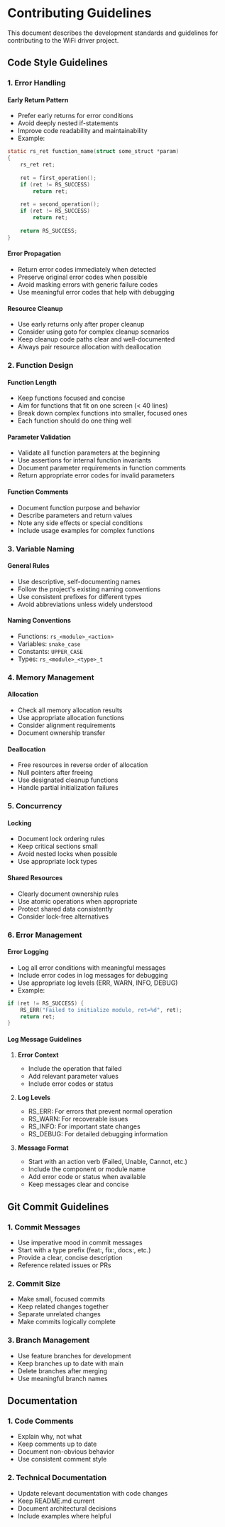 # Contributing Guidelines

This document describes the development standards and guidelines for contributing to the WiFi driver project.

## Code Style Guidelines

### 1. Error Handling

#### Early Return Pattern
- Prefer early returns for error conditions
- Avoid deeply nested if-statements
- Improve code readability and maintainability
- Example:
```c
static rs_ret function_name(struct some_struct *param)
{
    rs_ret ret;
    
    ret = first_operation();
    if (ret != RS_SUCCESS)
        return ret;
        
    ret = second_operation();
    if (ret != RS_SUCCESS)
        return ret;
        
    return RS_SUCCESS;
}
```

#### Error Propagation
- Return error codes immediately when detected
- Preserve original error codes when possible
- Avoid masking errors with generic failure codes
- Use meaningful error codes that help with debugging

#### Resource Cleanup
- Use early returns only after proper cleanup
- Consider using goto for complex cleanup scenarios
- Keep cleanup code paths clear and well-documented
- Always pair resource allocation with deallocation

### 2. Function Design

#### Function Length
- Keep functions focused and concise
- Aim for functions that fit on one screen (< 40 lines)
- Break down complex functions into smaller, focused ones
- Each function should do one thing well

#### Parameter Validation
- Validate all function parameters at the beginning
- Use assertions for internal function invariants
- Document parameter requirements in function comments
- Return appropriate error codes for invalid parameters

#### Function Comments
- Document function purpose and behavior
- Describe parameters and return values
- Note any side effects or special conditions
- Include usage examples for complex functions

### 3. Variable Naming

#### General Rules
- Use descriptive, self-documenting names
- Follow the project's existing naming conventions
- Use consistent prefixes for different types
- Avoid abbreviations unless widely understood

#### Naming Conventions
- Functions: `rs_<module>_<action>`
- Variables: `snake_case`
- Constants: `UPPER_CASE`
- Types: `rs_<module>_<type>_t`

### 4. Memory Management

#### Allocation
- Check all memory allocation results
- Use appropriate allocation functions
- Consider alignment requirements
- Document ownership transfer

#### Deallocation
- Free resources in reverse order of allocation
- Null pointers after freeing
- Use designated cleanup functions
- Handle partial initialization failures

### 5. Concurrency

#### Locking
- Document lock ordering rules
- Keep critical sections small
- Avoid nested locks when possible
- Use appropriate lock types

#### Shared Resources
- Clearly document ownership rules
- Use atomic operations when appropriate
- Protect shared data consistently
- Consider lock-free alternatives

### 6. Error Management

#### Error Logging
- Log all error conditions with meaningful messages
- Include error codes in log messages for debugging
- Use appropriate log levels (ERR, WARN, INFO, DEBUG)
- Example:
```c
if (ret != RS_SUCCESS) {
    RS_ERR("Failed to initialize module, ret=%d", ret);
    return ret;
}
```

#### Log Message Guidelines
1. **Error Context**
   - Include the operation that failed
   - Add relevant parameter values
   - Include error codes or status

2. **Log Levels**
   - RS_ERR: For errors that prevent normal operation
   - RS_WARN: For recoverable issues
   - RS_INFO: For important state changes
   - RS_DEBUG: For detailed debugging information

3. **Message Format**
   - Start with an action verb (Failed, Unable, Cannot, etc.)
   - Include the component or module name
   - Add error code or status when available
   - Keep messages clear and concise

## Git Commit Guidelines

### 1. Commit Messages
- Use imperative mood in commit messages
- Start with a type prefix (feat:, fix:, docs:, etc.)
- Provide a clear, concise description
- Reference related issues or PRs

### 2. Commit Size
- Make small, focused commits
- Keep related changes together
- Separate unrelated changes
- Make commits logically complete

### 3. Branch Management
- Use feature branches for development
- Keep branches up to date with main
- Delete branches after merging
- Use meaningful branch names

## Documentation

### 1. Code Comments
- Explain why, not what
- Keep comments up to date
- Document non-obvious behavior
- Use consistent comment style

### 2. Technical Documentation
- Update relevant documentation with code changes
- Keep README.md current
- Document architectural decisions
- Include examples where helpful
